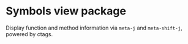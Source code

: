 # Symbols view package

Display function and method information via `meta-j` and `meta-shift-j`,
powered by ctags.
